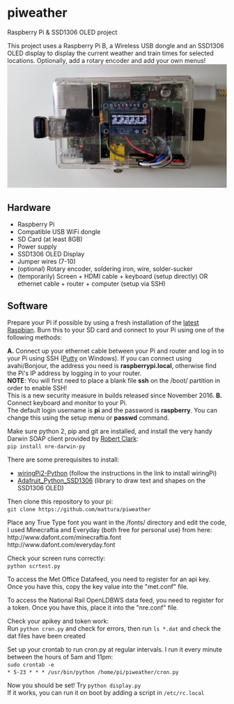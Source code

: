 # piweather
Raspberry Pi &amp; SSD1306 OLED project

This project uses a Raspberry Pi B, a Wireless USB dongle and an SSD1306 OLED display to display the current weather and train times for selected locations. Optionally, add a rotary encoder and add your own menus!
<img src="weather.jpg">

<h2>Hardware</h2>
<ul>
<li>Raspberry Pi</li>
<li>Compatible USB WiFi dongle</li>
<li>SD Card (at least 8GB)</li>
<li>Power supply</li>
<li>SSD1306 OLED Display</li>
<li>Jumper wires (7-10)</li>
<li>(optional) Rotary encoder, soldering iron, wire, solder-sucker</li>
<li>(temporarily) Screen + HDMI cable + keyboard (setup directly) OR ethernet cable + router + computer (setup via SSH)</li>
</ul>

<h2>Software</h2>
<p>Prepare your Pi if possible by using a fresh installation of the <a href="https://www.raspberrypi.org/downloads/raspbian/">latest Raspbian</a>. Burn this to your SD card and connect to your Pi using one of the following methods:</p>
<b>A.</b> Connect up your ethernet cable between your Pi and router and log in to your Pi using SSH (<a href="http://www.chiark.greenend.org.uk/~sgtatham/putty/download.html">Putty</a> on Windows). If you can connect using avahi/Bonjour, the address you need is <b>raspberrypi.local</b>, otherwise find the Pi's IP address by logging in to your router.<br/>
<b>NOTE</b>: You will first need to place a blank file <b>ssh</b> on the /boot/ partition in order to enable SSH!<br/> This is a new security measure in builds released since November 2016.
<b>B.</b> Connect keyboard and monitor to your Pi.<br/>
The default login username is <b>pi</b> and the password is <b>raspberry</b>. You can change this using the setup menu or <b>passwd</b> command.</p>

<p>
Make sure python 2, pip and git are installed, and install the very handy Darwin SOAP client provided by <a href="https://github.com/robert-b-clarke/nre-darwin-py">Robert Clark</a>:<br/>
<code>pip install nre-darwin-py</code><br/>
<p>There are some prerequisites to install:
<ul>
<li><a href="https://github.com/Gadgetoid/WiringPi2-Python.git">wiringPi2-Python</a> (follow the instructions in the link to install wiringPi)</li>
<li><a href="https://github.com/adafruit/Adafruit_Python_SSD1306.git">Adafruit_Python_SSD1306</a> (library to draw text and shapes on the SSD1306 OLED)</li>
</ul>
</p>
Then clone this repository to your pi:<br/>
<code>git clone https://github.com/mattura/piweather</code><br/>
</p>
<p>Place any True Type font you want in the /fonts/ directory and edit the code,
I used Minecraftia and Everyday (both free for personal use) from here:<br/>
http://www.dafont.com/minecraftia.font<br/>
http://www.dafont.com/everyday.font<br/>
</p>
Check your screen runs correctly:<br/>
<code>python scrtest.py</code><br/>
<p>To access the Met Office Datafeed, you need to register for an api key. Once you have this, copy the key value into the "met.conf" file.</p>
<p>To access the National Rail OpenLDBWS data feed, you need to register for a token. Once you have this, place it into the "nre.conf" file.</p>
<p>Check your apikey and token work:<br/>
Run <code>python cron.py</code> and check for errors, then run <code>ls *.dat</code> and check the dat files have been created</p>
<p>Set up your crontab to run cron.py at regular intervals. I run it every minute between the hours of 5am and 11pm:<br/>
<code>sudo crontab -e</code><br/>
<code>* 5-23 * * * /usr/bin/python /home/pi/piweather/cron.py</code>
</p>
<p>Now you should be set! Try <code>python display.py</code><br/>
If it works, you can run it on boot by adding a script in <code>/etc/rc.local</code>
</p>
